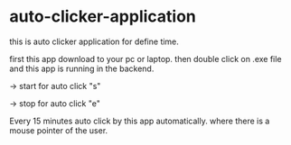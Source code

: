 # auto-clicker-application
this is auto clicker application for define time.

first this app download to your pc or laptop.
then double click on .exe file and this app is running in the backend.

-> start for auto click "s"

-> stop for auto click "e"

Every 15 minutes auto click by this app automatically. where there is a mouse pointer of the user.
